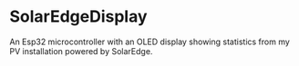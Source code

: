 # SolarEdgeDisplay
An Esp32 microcontroller with an OLED display showing statistics from my PV installation powered by SolarEdge.
